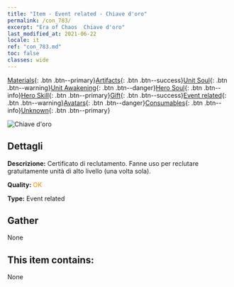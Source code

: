```yaml
---
title: "Item - Event related - Chiave d'oro"
permalink: /con_783/
excerpt: "Era of Chaos  Chiave d'oro"
last_modified_at: 2021-06-22
locale: it
ref: "con_783.md"
toc: false
classes: wide
---
```

 [Materials](/ItemsIT/){: .btn .btn--primary}[Artifacts](/ItemsIT/Artifacts/){: .btn .btn--success}[Unit Soul](/ItemsIT/UnitSoul/){: .btn .btn--warning}[Unit Awakening](/ItemsIT/UnitAwakening/){: .btn .btn--danger}[Hero Soul](/ItemsIT/HeroSoul/){: .btn .btn--info}[Hero Skill](/ItemsIT/HeroSkill/){: .btn .btn--primary}[Gift](/ItemsIT/Gift/){: .btn .btn--success}[Event related](/ItemsIT/Events/){: .btn .btn--warning}[Avatars](/ItemsIT/Avatars/){: .btn .btn--danger}[Consumables](/ItemsIT/Consumables/){: .btn .btn--info}[Unknown](/ItemsIT/Unknown/){: .btn .btn--primary}

 ![Chiave d'oro](/images/t/i_tool_3041.png)

## Dettagli
 **Descrizione:** Certificato di reclutamento. Fanne uso per reclutare gratuitamente unità di alto livello (una volta sola).

 **Quality:** <span style="color: #FF8C00">OK</span>

 **Type:** Event related

## Gather

  None

## This item contains:

  None

